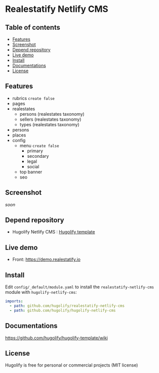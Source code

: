 # Realestatify Netlify CMS

## Table of contents

- [Features](#features)
- [Screenshot](#screenshot)
- [Depend repository](#depend-repository)
- [Live demo](#live-demo)
- [Install](#install)
- [Documentations](#documentations)
- [License](#license)


## Features
- rubrics `create false`
- pages
- realestates
  - persons (realestates taxonomy)
  - sellers (realestates taxonomy)
  - types (realestates taxonomy)
- persons
- places
- config
  - menu `create false`
    - primary
    - secondary
    - legal
    - social
  - top banner
  - seo

## Screenshot
*soon*

## Depend repository
* Hugolify Netlify CMS : [Hugolify template](https://github.com/hugolify/hugolify-netlify-cms)

## Live demo
- Front: https://demo.realestatify.io

## Install

Edit `config/_default/module.yaml` to install the `realestatify-netlify-cms` module with `hugolify-netlify-cms`:
```yml
imports:
  - path: github.com/hugolify/realestatify-netlify-cms
  - path: github.com/hugolify/hugolify-netlify-cms
```

## Documentations
https://github.com/hugolify/hugolify-template/wiki

## License
Hugolify is free for personal or commercial projects (MIT license)

